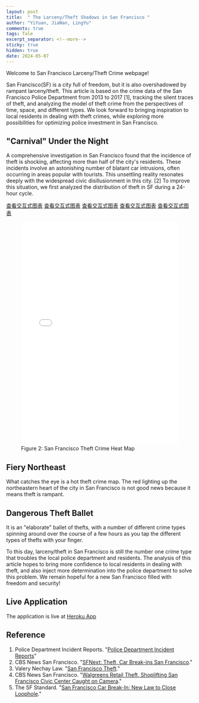 ```yaml
---
layout: post
title:  " The Larceny/Theft Shadows in San Francisco "
author: "YiYuan, JiaNan, LingYu"
comments: true
tags: Tale
excerpt_separator: <!--more-->
sticky: true
hidden: true
date: 2024-05-07
---
```


Welcome to San Francisco Larceny/Theft Crime webpage!

San Francisco(SF) is a city full of freedom, but it is also overshadowed by rampant larceny/theft. This article is based on the crime data of the San Francisco Police Department from 2013 to 2017 [1], tracking the silent traces of theft, and analyzing the model of theft crime from the perspectives of time, space, and different types.  We look forward to bringing inspiration to local residents in dealing with theft crimes, while exploring more possibilities for optimizing police investment in San Francisco.

## "Carnival" Under the Night
A comprehensive investigation in San Francisco found that the incidence of theft is shocking, affecting more than half of the city's residents. These incidents involve an astonishing number of blatant car intrusions, often occurring in areas popular with tourists. This unsettling reality resonates deeply with the widespread civic disillusionment in this city. [2] To improve this situation, we first analyzed the distribution of theft in SF during a 24-hour cycle.

[查看交互式图表](https://YiYuanZhuang.github.io/social-data/assets/image/correlation_heatmap.html)
[查看交互式图表](https://YiYuanZhuang.github.io/social-data/assets/image/map.html)
[查看交互式图表](https://YiYuanZhuang.github.io/social-data/assets/image/heatmap.html)
[查看交互式图表](https://YiYuanZhuang.github.io/social-data/assets/image/House_economy_scatter.html)
[查看交互式图表](https://YiYuanZhuang.github.io/social-data/assets/image/House_Scores_scatter.html)
<figure>
<iframe src="(https://YiYuanZhuang.github.io/social-data/assets/image/House_Scores_scatter.html" style="width: 100%; height: 600px; border: none;"></iframe>
    <figcaption>Figure 2: San Francisco Theft Crime Heat Map</figcaption>
</figure>

## Fiery Northeast
What catches the eye is a hot theft crime map. The red lighting up the northeastern heart of the city in San Francisco is not good news because it means theft is rampant.



## Dangerous Theft Ballet

It is an "elaborate" ballet of thefts, with a number of different crime types spinning around over the course of a few hours as you tap the different types of thefts with your finger.



To this day, larceny/theft in San Francisco is still the number one crime type that troubles the local police department and residents. The analysis of this article hopes to bring more confidence to local residents in dealing with theft, and also inject more determination into the police department to solve this problem. We remain hopeful for a new San Francisco filled with freedom and security!


## Live Application

The application is live at [Heroku App](https://lit-woodland-17019-4fe9595cf520.herokuapp.com/voila/render/interactive.ipynb?)



## Reference
1. Police Department Incident Reports. "[Police Department Incident Reports](https://data.sfgov.org/browse?category=Public+Safety)"
2. CBS News San Francisco. "[SFNext: Theft, Car Break-ins San Francisco](https://www.cbsnews.com/sanfrancisco/news/sfnext-theft-car-break-ins-san-francisco/?intcid=CNM-00-10abd1h)."
3. Valery Nechay Law. "[San Francisco Theft](https://valerynechaylaw.com/san-francisco-theft/)."
4. CBS News San Francisco. "[Walgreens Retail Theft, Shoplifting San Francisco Civic Center Caught on Camera](https://www.cbsnews.com/sanfrancisco/news/walgreens-retail-theft-shoplifting-san-francisco-civic-center-caught-on-camera/)."
5. The SF Standard. "[San Francisco Car Break-In: New Law to Close Loophole](https://sfstandard.com/2023/10/26/san-francisco-car-break-in-new-law-loophole/)."

